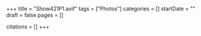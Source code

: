 +++
title = "Show421P1.avif"
tags = ["Photos"]
categories = []
startDate = ""
draft = false
pages = []

citations = []
+++
